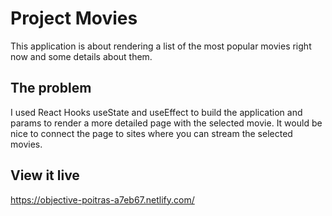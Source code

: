 # Project Movies

This application is about rendering a list of the most popular movies right now and some details about them. 

## The problem

I used React Hooks useState and useEffect to build the application and params to render a more detailed page with the selected movie. It would be nice to connect the page to sites where you can stream the selected movies. 

## View it live

https://objective-poitras-a7eb67.netlify.com/
